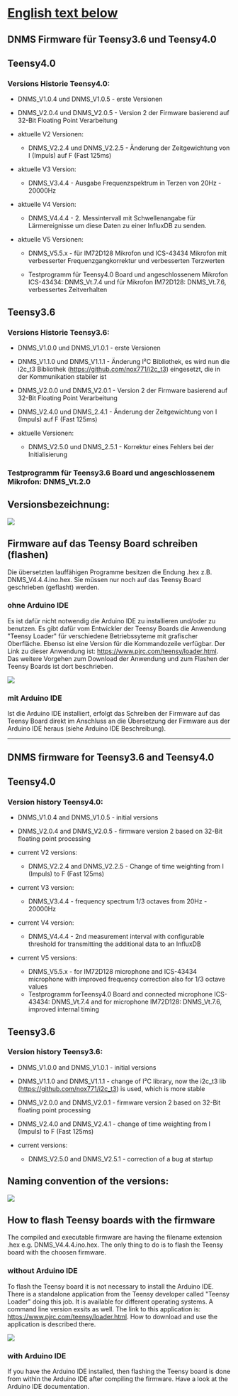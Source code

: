 # [English text below](#dnms-firmware-for-teensy36-and-teensy40)

## DNMS Firmware für Teensy3.6 und Teensy4.0


## Teensy4.0


### Versions Historie Teensy4.0:

 - DNMS_V1.0.4 und DNMS_V1.0.5 - erste Versionen

 - DNMS_V2.0.4 und DNMS_V2.0.5 - Version 2 der Firmware basierend auf 32-Bit Floating Point Verarbeitung

- aktuelle V2 Versionen:
	- DNMS_V2.2.4 und DNMS_V2.2.5 - Änderung der Zeitgewichtung von I (Impuls) auf F (Fast 125ms)
	
- aktuelle V3 Version:
	- DNMS_V3.4.4 - Ausgabe Frequenzspektrum in Terzen von 20Hz - 20000Hz

- aktuelle V4 Version:
	- DNMS_V4.4.4 - 2. Messintervall mit Schwellenangabe für Lärmereignisse um diese Daten zu einer InfluxDB zu senden.

- aktuelle V5 Versionen:
	- DNMS_V5.5.x - für IM72D128 Mikrofon und  ICS-43434 Mikrofon mit verbesserter Frequenzgangkorrektur und verbesserten Terzwerten

	- Testprogramm für Teensy4.0 Board und angeschlossenem Mikrofon ICS-43434:  DNMS_Vt.7.4 und für Mikrofon IM72D128: DNMS_Vt.7.6, verbessertes Zeitverhalten

## Teensy3.6

### Versions Historie Teensy3.6:

  - DNMS_V1.0.0 und DNMS_V1.0.1 - erste Versionen

  - DNMS_V1.1.0 und DNMS_V1.1.1 - Änderung I²C Bibliothek, es wird nun die i2c_t3 Bibliothek (https://github.com/nox771/i2c_t3) eingesetzt, die in der Kommunikation stabiler ist

  - DNMS_V2.0.0 und DNMS_V2.0.1 - Version 2 der Firmware basierend auf 32-Bit Floating Point Verarbeitung

- DNMS_V2.4.0 und DNMS_2.4.1 - Änderung der Zeitgewichtung von I (Impuls) auf F (Fast 125ms)

- aktuelle Versionen:
	- DNMS_V2.5.0 und DNMS_2.5.1 - Korrektur eines Fehlers bei der Initialisierung

### Testprogramm für Teensy3.6 Board und angeschlossenem Mikrofon: DNMS_Vt.2.0

## Versionsbezeichnung:
<img src="images/Versionsbezeichnung.jpg"><br>


## Firmware auf das Teensy Board schreiben (flashen)

Die übersetzten lauffähigen Programme besitzen die Endung .hex z.B. DNMS_V4.4.4.ino.hex. Sie müssen nur noch auf das Teensy Board geschrieben (geflasht) werden. 

### ohne Arduino IDE

Es ist dafür nicht notwendig die Arduino IDE zu installieren und/oder zu benutzen. Es gibt dafür vom Entwickler der Teensy Boards die Anwendung "Teensy Loader" für verschiedene Betriebssyteme mit grafischer Oberfläche. Ebenso ist eine Version für die Kommandozeile verfügbar. Der Link zu dieser Anwendung ist: https://www.pjrc.com/teensy/loader.html. Das weitere Vorgehen zum Download der Anwendung und zum Flashen der Teensy Boards ist dort beschrieben.

![](images/Teensy_Loader.jpg)

### mit Arduino IDE

Ist die Arduino IDE installiert, erfolgt das Schreiben der Firmware auf das Teensy Board direkt im Anschluss an die Übersetzung der Firmware aus der Arduino IDE heraus (siehe Arduino IDE Beschreibung).

------------------------------------------------------------------------

## DNMS firmware for Teensy3.6 and Teensy4.0


## Teensy4.0
 
### Version history Teensy4.0:

  - DNMS_V1.0.4 and DNMS_V1.0.5 - initial versions

  - DNMS_V2.0.4 and DNMS_V2.0.5 - firmware version 2 based on 32-Bit floating point processing

- current V2 versions:
	- DNMS_V2.2.4 and DNMS_V2.2.5 - Change of time weighting from I (Impuls) to F (Fast 125ms)
	
- current V3 version:
	- DNMS_V3.4.4 - frequency spectrum 1/3 octaves from 20Hz - 20000Hz

- current V4 version:
	- DNMS_V4.4.4 - 2nd measurement interval with configurable threshold for transmitting the additional data to an InfluxDB

- current V5 versions:
	- DNMS_V5.5.x - for IM72D128 microphone and ICS-43434 microphone with improved frequency correction also for 1/3 octave values
	- Testprogramm forTeensy4.0 Board and connected microphone ICS-43434:  DNMS_Vt.7.4 and for microphone IM72D128: DNMS_Vt.7.6, improved internal timing


## Teensy3.6

### Version history Teensy3.6:

  - DNMS_V1.0.0 and DNMS_V1.0.1 - initial versions

  - DNMS_V1.1.0 and DNMS_V1.1.1 - change of I²C library, now the i2c_t3 lib (https://github.com/nox771/i2c_t3) is used,  which is more stable

  - DNMS_V2.0.0 and DNMS_V2.0.1 - firmware version 2 based on 32-Bit floating point processing 
 
 - DNMS_V2.4.0 and DNMS_V2.4.1 - change of time weighting from I (Impuls) to F (Fast 125ms)

- current versions:
	- DNMS_V2.5.0 and DNMS_V2.5.1 - correction of a bug at startup


## Naming convention of the versions:

<img src="images/Versionsbezeichnung english.jpg"><br>


## How to flash Teensy boards with the firmware

The compiled and executable firmware are having the filename extension .hex e.g. DNMS_V4.4.4.ino.hex. The only thing to do is to flash the Teensy board with the choosen firmware.

### without Arduino IDE

To flash the Teensy board it is not necessary to install the Arduino IDE. There is a standalone application from the Teensy developer called "Teensy Loader" doing this job. It is available for different operating systems. A command line version exsits as well. The link to this application is: https://www.pjrc.com/teensy/loader.html. How to download and use the application is described there.

![](images/Teensy_Loader.jpg)

### with Arduino IDE

If you have the Arduino IDE installed, then flashing the Teensy board is done from within the Arduino IDE after compiling the firmware. Have a look at the Arduino IDE documentation.
